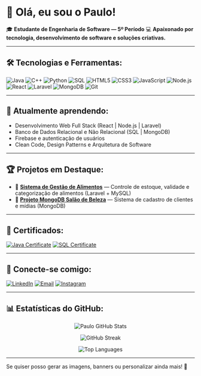 # 👋 **Olá, eu sou o Paulo!**

🎓 **Estudante de Engenharia de Software — 5º Período**
💻 **Apaixonado por tecnologia, desenvolvimento de software e soluções criativas.**

---

## 🛠️ **Tecnologias e Ferramentas:**

![Java](https://img.icons8.com/color/48/000000/java-coffee-cup-logo.png)
![C++](https://img.icons8.com/color/48/000000/c-plus-plus-logo.png)
![Python](https://img.icons8.com/color/48/000000/python.png)
![SQL](https://img.icons8.com/color/48/000000/sql.png)
![HTML5](https://img.icons8.com/color/48/000000/html-5.png)
![CSS3](https://img.icons8.com/color/48/000000/css3.png)
![JavaScript](https://img.icons8.com/color/48/000000/javascript.png)
![Node.js](https://img.icons8.com/color/48/000000/nodejs.png)
![React](https://img.icons8.com/color/48/000000/react-native.png)
![Laravel](https://img.icons8.com/color/48/000000/laravel.png)
![MongoDB](https://img.icons8.com/color/48/000000/mongodb.png)
![Git](https://img.icons8.com/color/48/000000/git.png)

---

## 🚀 **Atualmente aprendendo:**

* Desenvolvimento Web Full Stack (React | Node.js | Laravel)
* Banco de Dados Relacional e Não Relacional (SQL | MongoDB)
* Firebase e autenticação de usuários
* Clean Code, Design Patterns e Arquitetura de Software

---

## 🏆 **Projetos em Destaque:**

* 📅 **[Sistema de Gestão de Alimentos](https://github.com/Pcgo24/Gerenciador-de-Alimentos)** — Controle de estoque, validade e categorização de alimentos (Laravel + MySQL)
* 🌿 **[Projeto MongoDB Salão de Beleza](https://github.com/Pcgo24/Projeto-DSWM-2)** — Sistema de cadastro de clientes e mídias (MongoDB)

---

## 📜 Certificados:

<p>
  <a href="[https://link-do-certificado.com](https://cursos.alura.com.br/certificate/paulocesarcrds4/java-criando-primeira-aplicacao)"><img src="https://img.shields.io/badge/Java-Completo-blue" alt="Java Certificate"/></a>
  <a href="https://www.devmedia.com.br/certificado/tecnologia/sql/paulo-cesar-cardoso-domingues"><img src="https://img.shields.io/badge/SQL-Completo-blue" alt="SQL Certificate"/></a>
</p>


---

## 🔗 Conecte-se comigo:
[![LinkedIn](https://img.icons8.com/color/48/000000/linkedin.png)](https://www.linkedin.com/in/paulo-cesar-cardoso-domingues-1105a32bb/)
[![Email](https://img.icons8.com/color/48/000000/gmail.png)](mailto:paulo.domingues.dev@gmail.com)
[![Instagram](https://img.icons8.com/color/48/000000/instagram-new--v1.png)](https://www.instagram.com/paulo.pcgo/)

---

## 📊 **Estatísticas do GitHub:**

<p align="center">
  <img src="https://github-readme-stats.vercel.app/api?username=Pcgo24&show_icons=true&theme=radical" alt="Paulo GitHub Stats" />
</p>

<p align="center">
  <img src="https://github-readme-streak-stats.herokuapp.com/?user=Pcgo24&theme=radical" alt="GitHub Streak" />
</p>

<p align="center">
  <img src="https://github-readme-stats.vercel.app/api/top-langs/?username=Pcgo24&layout=compact&theme=radical" alt="Top Languages" />
</p>

---

Se quiser posso gerar as imagens, banners ou personalizar ainda mais! 🚀
